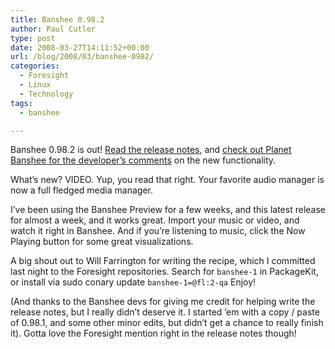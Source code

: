 ```yaml
---
title: Banshee 0.98.2
author: Paul Cutler
type: post
date: 2008-03-27T14:11:52+00:00
url: /blog/2008/03/banshee-0982/
categories:
  - Foresight
  - Linux
  - Technology
tags:
  - banshee

---
```

Banshee 0.98.2 is out! [Read the release notes][1], and [check out Planet Banshee for the developer&#8217;s comments][2] on the new functionality.

What&#8217;s new? VIDEO. Yup, you read that right. Your favorite audio manager is now a full fledged media manager.

I&#8217;ve been using the Banshee Preview for a few weeks, and this latest release for almost a week, and it works great. Import your music or video, and watch it right in Banshee. And if you&#8217;re listening to music, click the Now Playing button for some great visualizations.

A big shout out to Will Farrington for writing the recipe, which I committed last night to the Foresight repositories. Search for `banshee-1` in PackageKit, or install via sudo conary update `banshee-1=@fl:2-qa` Enjoy!

(And thanks to the Banshee devs for giving me credit for helping write the release notes, but I really didn&#8217;t deserve it. I started &#8217;em with a copy / paste of 0.98.1, and some other minor edits, but didn&#8217;t get a chance to really finish it). Gotta love the Foresight mention right in the release notes though!

 [1]: http://banshee-project.org/Releases/0.98.2
 [2]: http://planet.banshee-project.org/